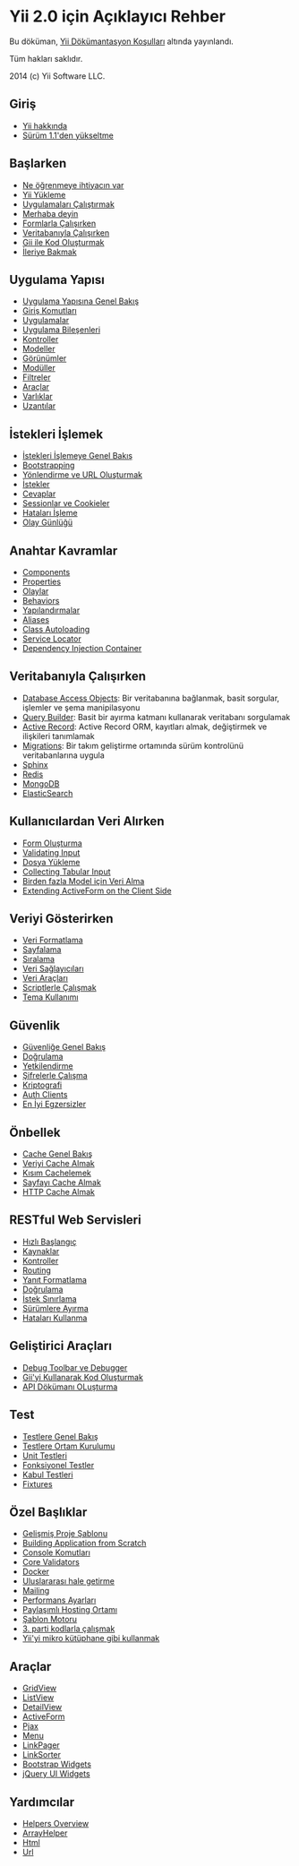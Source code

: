 Yii 2.0 için Açıklayıcı Rehber
===============================

Bu döküman, [Yii Dökümantasyon Koşulları](http://www.yiiframework.com/doc/terms/) altında yayınlandı.

Tüm hakları saklıdır.

2014 (c) Yii Software LLC.


Giriş
------------

* [Yii hakkında](intro-yii.md)
* [Sürüm 1.1'den yükseltme](intro-upgrade-from-v1.md)


Başlarken
---------------

* [Ne öğrenmeye ihtiyacın var](start-prerequisites.md)
* [Yii Yükleme](start-installation.md)
* [Uygulamaları Çalıştırmak](start-workflow.md)
* [Merhaba deyin](start-hello.md)
* [Formlarla Çalışırken](start-forms.md)
* [Veritabanıyla Çalışırken](start-databases.md)
* [Gii ile Kod Oluşturmak](start-gii.md)
* [İleriye Bakmak](start-looking-ahead.md)


Uygulama Yapısı
---------------------

* [Uygulama Yapısına Genel Bakış](structure-overview.md)
* [Giriş Komutları](structure-entry-scripts.md)
* [Uygulamalar](structure-applications.md)
* [Uygulama Bileşenleri](structure-application-components.md)
* [Kontroller](structure-controllers.md)
* [Modeller](structure-models.md)
* [Görünümler](structure-views.md)
* [Modüller](structure-modules.md)
* [Filtreler](structure-filters.md)
* [Araçlar](structure-widgets.md)
* [Varlıklar](structure-assets.md)
* [Uzantılar](structure-extensions.md)


İstekleri İşlemek
-----------------

* [İstekleri İşlemeye Genel Bakış](runtime-overview.md)
* [Bootstrapping](runtime-bootstrapping.md)
* [Yönlendirme ve URL Oluşturmak](runtime-routing.md)
* [İstekler](runtime-requests.md)
* [Cevaplar](runtime-responses.md)
* [Sessionlar ve Cookieler](runtime-sessions-cookies.md)
* [Hataları İşleme](runtime-handling-errors.md)
* [Olay Günlüğü](runtime-logging.md)


Anahtar Kavramlar
------------

* [Components](concept-components.md)
* [Properties](concept-properties.md)
* [Olaylar](concept-events.md)
* [Behaviors](concept-behaviors.md)
* [Yapılandırmalar](concept-configurations.md)
* [Aliases](concept-aliases.md)
* [Class Autoloading](concept-autoloading.md)
* [Service Locator](concept-service-locator.md)
* [Dependency Injection Container](concept-di-container.md)


Veritabanıyla Çalışırken
----------------------

* [Database Access Objects](db-dao.md): Bir veritabanına bağlanmak, basit sorgular, işlemler ve şema manipilasyonu
* [Query Builder](db-query-builder.md): Basit bir ayırma katmanı kullanarak veritabanı sorgulamak
* [Active Record](db-active-record.md): Active Record ORM, kayıtları almak, değiştirmek ve ilişkileri tanımlamak
* [Migrations](db-migrations.md): Bir takım geliştirme ortamında sürüm kontrolünü veritabanlarına uygula
* [Sphinx](https://www.yiiframework.com/extension/yiisoft/yii2-sphinx/doc/guide)
* [Redis](https://www.yiiframework.com/extension/yiisoft/yii2-redis/doc/guide)
* [MongoDB](https://www.yiiframework.com/extension/yiisoft/yii2-mongodb/doc/guide)
* [ElasticSearch](https://www.yiiframework.com/extension/yiisoft/yii2-elasticsearch/doc/guide)


Kullanıcılardan Veri Alırken
-----------------------

* [Form Oluşturma](input-forms.md)
* [Validating Input](input-validation.md)
* [Dosya Yükleme](input-file-upload.md)
* [Collecting Tabular Input](input-tabular-input.md)
* [Birden fazla Model için Veri Alma](input-multiple-models.md)
* [Extending ActiveForm on the Client Side](input-form-javascript.md)


Veriyi Gösterirken
---------------

* [Veri Formatlama](output-formatting.md)
* [Sayfalama](output-pagination.md)
* [Sıralama](output-sorting.md)
* [Veri Sağlayıcıları](output-data-providers.md)
* [Veri Araçları](output-data-widgets.md)
* [Scriptlerle Çalışmak](output-client-scripts.md)
* [Tema Kullanımı](output-theming.md)


Güvenlik
--------

* [Güvenliğe Genel Bakış](security-overview.md)
* [Doğrulama](security-authentication.md)
* [Yetkilendirme](security-authorization.md)
* [Şifrelerle Çalışma](security-passwords.md)
* [Kriptografi](security-cryptography.md)
* [Auth Clients](https://www.yiiframework.com/extension/yiisoft/yii2-authclient/doc/guide)
* [En İyi Egzersizler](security-best-practices.md)


Önbellek
-------

* [Cache Genel Bakış](caching-overview.md)
* [Veriyi Cache Almak](caching-data.md)
* [Kısım Cachelemek](caching-fragment.md)
* [Sayfayı Cache Almak](caching-page.md)
* [HTTP Cache Almak](caching-http.md)


RESTful Web Servisleri
--------------------

* [Hızlı Başlangıç](rest-quick-start.md)
* [Kaynaklar](rest-resources.md)
* [Kontroller](rest-controllers.md)
* [Routing](rest-routing.md)
* [Yanıt Formatlama](rest-response-formatting.md)
* [Doğrulama](rest-authentication.md)
* [İstek Sınırlama](rest-rate-limiting.md)
* [Sürümlere Ayırma](rest-versioning.md)
* [Hataları Kullanma](rest-error-handling.md)


Geliştirici Araçları
-----------------

* [Debug Toolbar ve Debugger](https://www.yiiframework.com/extension/yiisoft/yii2-debug/doc/guide)
* [Gii'yi Kullanarak Kod Oluşturmak](https://www.yiiframework.com/extension/yiisoft/yii2-gii/doc/guide)
* [API Dökümanı OLuşturma](https://www.yiiframework.com/extension/yiisoft/yii2-apidoc)


Test
-------

* [Testlere Genel Bakış](test-overview.md)
* [Testlere Ortam Kurulumu](test-environment-setup.md)
* [Unit Testleri](test-unit.md)
* [Fonksiyonel Testler](test-functional.md)
* [Kabul Testleri](test-acceptance.md)
* [Fixtures](test-fixtures.md)


Özel Başlıklar
--------------

* [Gelişmiş Proje Şablonu](https://www.yiiframework.com/extension/yiisoft/yii2-app-advanced/doc/guide)
* [Building Application from Scratch](tutorial-start-from-scratch.md)
* [Console Komutları](tutorial-console.md)
* [Core Validators](tutorial-core-validators.md)
* [Docker](tutorial-docker.md)
* [Uluslararası hale getirme](tutorial-i18n.md)
* [Mailing](tutorial-mailing.md)
* [Performans Ayarları](tutorial-performance-tuning.md)
* [Paylaşımlı Hosting Ortamı](tutorial-shared-hosting.md)
* [Şablon Motoru](tutorial-template-engines.md)
* [3. parti kodlarla çalışmak](tutorial-yii-integration.md)
* [Yii'yi mikro kütüphane gibi kullanmak](tutorial-yii-as-micro-framework.md)


Araçlar
-------

* [GridView](https://www.yiiframework.com/doc-2.0/yii-grid-gridview.html)
* [ListView](https://www.yiiframework.com/doc-2.0/yii-widgets-listview.html)
* [DetailView](https://www.yiiframework.com/doc-2.0/yii-widgets-detailview.html)
* [ActiveForm](https://www.yiiframework.com/doc-2.0/guide-input-forms.html#activerecord-based-forms-activeform)
* [Pjax](https://www.yiiframework.com/doc-2.0/yii-widgets-pjax.html)
* [Menu](https://www.yiiframework.com/doc-2.0/yii-widgets-menu.html)
* [LinkPager](https://www.yiiframework.com/doc-2.0/yii-widgets-linkpager.html)
* [LinkSorter](https://www.yiiframework.com/doc-2.0/yii-widgets-linksorter.html)
* [Bootstrap Widgets](https://www.yiiframework.com/extension/yiisoft/yii2-bootstrap/doc/guide)
* [jQuery UI Widgets](https://www.yiiframework.com/extension/yiisoft/yii2-jui/doc/guide)


Yardımcılar
-------

* [Helpers Overview](helper-overview.md)
* [ArrayHelper](helper-array.md)
* [Html](helper-html.md)
* [Url](helper-url.md)

